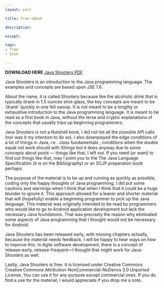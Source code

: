 ```yaml
---
layout: post

title: Free eBook 

description:

except:

tags:
- free
- book

---
```



**DOWNLOAD HERE** [Java Shooters PDF](https://docs.google.com/file/d/0B9KzAAnwByp8N1ZmMkY5WG9Jc1E/edit?usp=sharing)

Java Shooters is an introduction to the Java programming language. The examples and concepts are based upon JSE 1.6.

About the name, it is called Shooters because like the alcoholic drink that is typically drank in 1.5 ounces shot-glass, the key concepts are meant to be 'drank' quickly in one fell swoop. It is not meant to be a lengthy or exhaustive introduction to the Java programming language. It is meant to be read as a first book in Java, without the terse and cryptic explanations of the concepts that usually trips up beginning programmers.

Java Shooters is not a Nutshell book, I did not list all the possible API calls (nor was it my intention to do so). I also downplayed the edge conditions of a lot of things in Java, i.e . class fundamentals , conditions when the double equal not work should with Strings but it does anyway due to some concepts about pools &mdash; things like that, I left out. If you need (or want) to find out things like that, may I point you to the The Java Language Specification (it is on the Bibliography) or an SCJP preparation book perhaps.

The purpose of the material is to be up and running as quickly as possible, coding only the happy thoughts of Java programming. I did put some cautions and warnings when I think that when I think that it could be a huge blunder to ignore it. This approach allowed for a leaner and shorter material that will (hopefully) enable a beginning programmer to pick up the Java language. This material was originally intended to be read by programmers who would like to go to Android application development but lack the necessary Java foundations. That was precisely the reason why eliminated some aspects of Java programming that I thought would not be necessary for Android.

Java Shooters has been released early, with missing chapters actually, because the material needs feedback. I will be happy to hear ways on how to improve this. In Agile software development, there is a concept of release-early, release-frequent—I thought that might work for Java-Shooters as well.

Lastly, Java Shooters is free. It is licensed under Creative Commons Creative Commons Attribution-NonCommercial-NoDerivs 3.0 Unported License. You can use it for any purpose except commercial ones. If you do find a use for the material, I would appreciate if you drop me a note.
